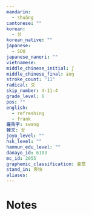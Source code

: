 ```yaml
---
mandarin:
  - shuǎng
cantonese: ""
korean:
  - 상
korean_native: ""
japanese:
  - SOU
japanese_nanori: ""
vietnamese:
middle_chinese_initial: ʃ
middle_chinese_final: ɨɐŋ
stroke_count: "11"
radical: 爻
skip_number: 4-11-4
grade_level: 6
pos: ""
english:
  - refreshing
  - frank
羅馬字: swang
韓文: 솽
joyo_level: ""
hsk_level: ""
hanmun_edu_level: ""
danayo_id: 6103
mc_id: 2055
graphemic_classification: 會意
stand_in: 爽快
aliases:
---
```


# Notes
